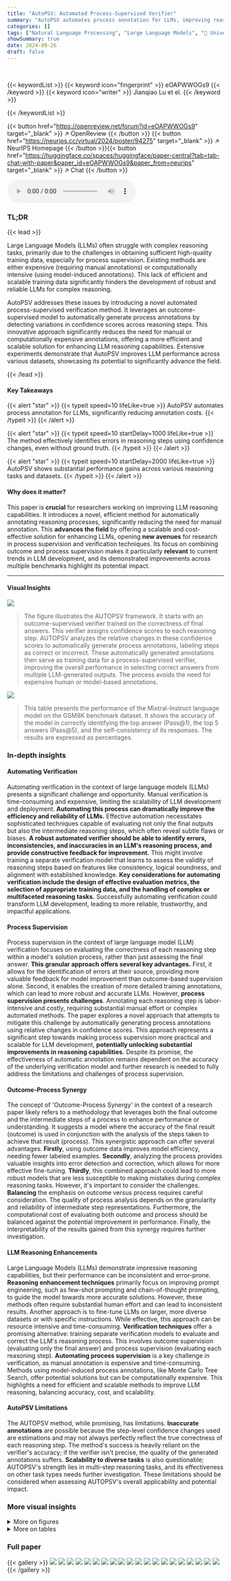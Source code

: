 ```yaml
---
title: "AutoPSV: Automated Process-Supervised Verifier"
summary: "AutoPSV automates process annotation for LLMs, improving reasoning by detecting confidence shifts in reasoning steps, thus efficiently enhancing model performance."
categories: []
tags: ["Natural Language Processing", "Large Language Models", "🏢 University of Hong Kong",]
showSummary: true
date: 2024-09-26
draft: false
---
```


<br>

{{< keywordList >}}
{{< keyword icon="fingerprint" >}} eOAPWWOGs9 {{< /keyword >}}
{{< keyword icon="writer" >}} Jianqiao Lu et el. {{< /keyword >}}
 
{{< /keywordList >}}

{{< button href="https://openreview.net/forum?id=eOAPWWOGs9" target="_blank" >}}
↗ OpenReview
{{< /button >}}
{{< button href="https://neurips.cc/virtual/2024/poster/94275" target="_blank" >}}
↗ NeurIPS Homepage
{{< /button >}}{{< button href="https://huggingface.co/spaces/huggingface/paper-central?tab=tab-chat-with-paper&paper_id=eOAPWWOGs9&paper_from=neurips" target="_blank" >}}
↗ Chat
{{< /button >}}



<audio controls>
    <source src="https://ai-paper-reviewer.com/eOAPWWOGs9/podcast.wav" type="audio/wav">
    Your browser does not support the audio element.
</audio>


### TL;DR


{{< lead >}}

Large Language Models (LLMs) often struggle with complex reasoning tasks, primarily due to the challenges in obtaining sufficient high-quality training data, especially for process supervision.  Existing methods are either expensive (requiring manual annotations) or computationally intensive (using model-induced annotations). This lack of efficient and scalable training data significantly hinders the development of robust and reliable LLMs for complex reasoning. 

AutoPSV addresses these issues by introducing a novel automated process-supervised verification method.  It leverages an outcome-supervised model to automatically generate process annotations by detecting variations in confidence scores across reasoning steps.  This innovative approach significantly reduces the need for manual or computationally expensive annotations, offering a more efficient and scalable solution for enhancing LLM reasoning capabilities. Extensive experiments demonstrate that AutoPSV improves LLM performance across various datasets, showcasing its potential to significantly advance the field.

{{< /lead >}}


#### Key Takeaways

{{< alert "star" >}}
{{< typeit speed=10 lifeLike=true >}} AutoPSV automates process annotation for LLMs, significantly reducing annotation costs. {{< /typeit >}}
{{< /alert >}}

{{< alert "star" >}}
{{< typeit speed=10 startDelay=1000 lifeLike=true >}} The method effectively identifies errors in reasoning steps using confidence changes, even without ground truth. {{< /typeit >}}
{{< /alert >}}

{{< alert "star" >}}
{{< typeit speed=10 startDelay=2000 lifeLike=true >}} AutoPSV shows substantial performance gains across various reasoning tasks and datasets. {{< /typeit >}}
{{< /alert >}}

#### Why does it matter?
This paper is **crucial** for researchers working on improving LLM reasoning capabilities. It introduces a novel, efficient method for automatically annotating reasoning processes, significantly reducing the need for manual annotation. This **advances the field** by offering a scalable and cost-effective solution for enhancing LLMs, opening **new avenues** for research in process supervision and verification techniques.  Its focus on combining outcome and process supervision makes it particularly **relevant** to current trends in LLM development, and its demonstrated improvements across multiple benchmarks highlight its potential impact. 

------
#### Visual Insights



![](https://ai-paper-reviewer.com/eOAPWWOGs9/figures_2_1.jpg)

> The figure illustrates the AUTOPSV framework.  It starts with an outcome-supervised verifier trained on the correctness of final answers. This verifier assigns confidence scores to each reasoning step.  AUTOPSV analyzes the relative changes in these confidence scores to automatically generate process annotations, labeling steps as correct or incorrect.  These automatically generated annotations then serve as training data for a process-supervised verifier, improving the overall performance in selecting correct answers from multiple LLM-generated outputs. The process avoids the need for expensive human or model-based annotations.





![](https://ai-paper-reviewer.com/eOAPWWOGs9/tables_3_1.jpg)

> This table presents the performance of the Mixtral-Instruct language model on the GSM8K benchmark dataset.  It shows the accuracy of the model in correctly identifying the top answer (Pass@1), the top 5 answers (Pass@5), and the self-consistency of its responses.  The results are expressed as percentages.





### In-depth insights


#### Automating Verification
Automating verification in the context of large language models (LLMs) presents a significant challenge and opportunity.  Manual verification is time-consuming and expensive, limiting the scalability of LLM development and deployment.  **Automating this process can dramatically improve the efficiency and reliability of LLMs.**  Effective automation necessitates sophisticated techniques capable of evaluating not only the final outputs but also the intermediate reasoning steps, which often reveal subtle flaws or biases.  **A robust automated verifier should be able to identify errors, inconsistencies, and inaccuracies in an LLM's reasoning process, and provide constructive feedback for improvement.**  This might involve training a separate verification model that learns to assess the validity of reasoning steps based on features like consistency, logical soundness, and alignment with established knowledge.  **Key considerations for automating verification include the design of effective evaluation metrics, the selection of appropriate training data, and the handling of complex or multifaceted reasoning tasks.** Successfully automating verification could transform LLM development, leading to more reliable, trustworthy, and impactful applications.

#### Process Supervision
Process supervision in the context of large language model (LLM) verification focuses on evaluating the correctness of each reasoning step within a model's solution process, rather than just assessing the final answer.  **This granular approach offers several key advantages.** First, it allows for the identification of errors at their source, providing more valuable feedback for model improvement than outcome-based supervision alone. Second, it enables the creation of more detailed training annotations, which can lead to more robust and accurate LLMs.  However, **process supervision presents challenges**.  Annotating each reasoning step is labor-intensive and costly, requiring substantial manual effort or complex automated methods.  The paper explores a novel approach that attempts to mitigate this challenge by automatically generating process annotations using relative changes in confidence scores.  This approach represents a significant step towards making process supervision more practical and scalable for LLM development, **potentially unlocking substantial improvements in reasoning capabilities.**  Despite its promise, the effectiveness of automatic annotation remains dependent on the accuracy of the underlying verification model and further research is needed to fully address the limitations and challenges of process supervision.

#### Outcome-Process Synergy
The concept of 'Outcome-Process Synergy' in the context of a research paper likely refers to a methodology that leverages both the final outcome and the intermediate steps of a process to enhance performance or understanding.  It suggests a model where the accuracy of the final result (outcome) is used in conjunction with the analysis of the steps taken to achieve that result (process). This synergistic approach can offer several advantages.  **Firstly**, using outcome data improves model efficiency, needing fewer labeled examples. **Secondly**, analyzing the process provides valuable insights into error detection and correction, which allows for more effective fine-tuning. **Thirdly**, this combined approach could lead to more robust models that are less susceptible to making mistakes during complex reasoning tasks.  However, it's important to consider the challenges.  **Balancing** the emphasis on outcome versus process requires careful consideration.  The quality of process analysis depends on the granularity and reliability of intermediate step representations.  Furthermore, the computational cost of evaluating both outcome and process should be balanced against the potential improvement in performance. Finally, the interpretability of the results gained from this synergy requires further investigation.

#### LLM Reasoning Enhancements
Large Language Models (LLMs) demonstrate impressive reasoning capabilities, but their performance can be inconsistent and error-prone.  **Reasoning enhancement techniques** primarily focus on improving prompt engineering, such as few-shot prompting and chain-of-thought prompting, to guide the model towards more accurate solutions.  However, these methods often require substantial human effort and can lead to inconsistent results. Another approach is to fine-tune LLMs on larger, more diverse datasets or with specific instructions. While effective, this approach can be resource intensive and time-consuming. **Verification techniques** offer a promising alternative: training separate verification models to evaluate and correct the LLM's reasoning process. This involves outcome supervision (evaluating only the final answer) and process supervision (evaluating each reasoning step).  **Automating process supervision** is a key challenge in verification, as manual annotation is expensive and time-consuming.  Methods using model-induced process annotations, like Monte Carlo Tree Search, offer potential solutions but can be computationally expensive.  This highlights a need for efficient and scalable methods to improve LLM reasoning, balancing accuracy, cost, and scalability.

#### AutoPSV Limitations
The AUTOPSV method, while promising, has limitations.  **Inaccurate annotations** are possible because the step-level confidence changes used are estimations and may not always perfectly reflect the true correctness of each reasoning step.  The method's success is heavily reliant on the verifier's accuracy; if the verifier isn't precise, the quality of the generated annotations suffers.  **Scalability to diverse tasks** is also questionable; AUTOPSV's strength lies in multi-step reasoning tasks, and its effectiveness on other task types needs further investigation.  These limitations should be considered when assessing AUTOPSV's overall applicability and potential impact.


### More visual insights

<details>
<summary>More on figures
</summary>


![](https://ai-paper-reviewer.com/eOAPWWOGs9/figures_17_1.jpg)

> The figure illustrates the AUTOPSV framework.  It starts with an outcome-supervised verifier trained on the correctness of final answers. This verifier assigns confidence scores to each reasoning step.  AUTOPSV then analyzes the relative changes in these confidence scores to automatically generate process annotations, labeling steps as correct or incorrect.  These automatically generated annotations are then used to train a process-supervised verifier, improving the LLM's reasoning capability. The process avoids the need for expensive manual or model-induced annotations.


![](https://ai-paper-reviewer.com/eOAPWWOGs9/figures_19_1.jpg)

> This figure illustrates the AUTOPSV framework.  It starts with an outcome-supervised verifier trained on the correctness of final answers. This verifier assigns confidence scores to each reasoning step.  AUTOPSV then analyzes the relative changes in these confidence scores across steps to automatically generate process annotations.  These annotations highlight potential errors even without ground truth, serving as process supervision data for training an enhanced verifier.  This avoids the need for manual annotations or computationally expensive model-induced methods.


</details>




<details>
<summary>More on tables
</summary>


![](https://ai-paper-reviewer.com/eOAPWWOGs9/tables_3_2.jpg)
> This table compares the performance of different LLMs (Mistral-Instruct, Llama2-chat, and Qwen) as response selectors, each using various prompt strategies (Pairwise Classification, Classification + CoT, Scoring, Scoring + CoT) to choose the correct answer from multiple candidate responses generated by Mixtral-Instruct. The accuracy of each method is presented for different model sizes, showing the effectiveness of each approach.

![](https://ai-paper-reviewer.com/eOAPWWOGs9/tables_4_1.jpg)
> This table presents the performance of two different Outcome-Supervised Verifier (OSV) models (OSV (Mistral) and OSV (Phi)) across various Large Language Models (LLMs) used as response generators.  The performance is measured by three metrics: Pass@1, Pass@5, and Self-Consistency (SC). Pass@k represents the percentage of times the correct response is among the top k responses. Self-Consistency evaluates the consistency of the model's predictions across multiple runs. The results showcase the effectiveness and scalability of the OSV models in selecting the correct answer from multiple LLM outputs, particularly when using larger and more powerful response generators.  The OSV models consistently outperform the Self-Consistency baseline, highlighting their potential to improve response selection in various reasoning tasks.

![](https://ai-paper-reviewer.com/eOAPWWOGs9/tables_5_1.jpg)
> This table presents a consolidated view of the model sizes (OSV (Mistral) and OSV (Phi)) along with the precision metrics of their outcome supervision training data.  It highlights the training data quality (accuracy) and quantity (number of samples per question) used for training each outcome-supervised verifier model. The difference in training data quality is attributed to the capabilities of their respective base models.

![](https://ai-paper-reviewer.com/eOAPWWOGs9/tables_6_1.jpg)
> This table presents the performance of the math calculation error detection method across different threshold values.  The metrics used to evaluate the performance are Precision (Prec.), Recall, and F1-Score.  Precision measures the proportion of correctly identified calculation errors, Recall measures the proportion of actual calculation errors identified, and F1-Score is the harmonic mean of Precision and Recall providing a balanced measure of performance. The table shows how these metrics change as the threshold value (θ) varies, which is a parameter of the method.

![](https://ai-paper-reviewer.com/eOAPWWOGs9/tables_7_1.jpg)
> This table presents the performance of three different response selection methods (Self-Consistency, Outcome-Supervised Verifier (OSV), and Process-Supervised enhanced verifier (OSV+PSV)) on two mathematical reasoning benchmarks: GSM8K and MATH.  The results are reported as Pass@5, which represents the probability of selecting the correct answer among the top 5 candidates generated by an LLM.  The table shows the performance of each method for three different LLMs: Mistral-Instruct, Mixtral-Instruct, and Qwen, highlighting the effectiveness of the process-supervised approach (OSV+PSV).

![](https://ai-paper-reviewer.com/eOAPWWOGs9/tables_7_2.jpg)
> This table presents the results of the three different methods (Self-Consistency, Outcome-supervised verifier, and Process-supervised enhanced verifier) on three commonsense reasoning benchmarks: HellaSwag, Winogrande, and ANLI.  The results are shown for three different response generators: Mistral-Instruct, Mixtral-Instruct, and Qwen-72b. Pass@5, representing the top 5 accuracy, is reported for each method and generator combination on each benchmark.

![](https://ai-paper-reviewer.com/eOAPWWOGs9/tables_8_1.jpg)
> This table compares the performance of two process labeling methods (MCTS and AUTOPSV) on two datasets (GSM8K and MATH) across three different large language models (Mistral-Instruct, Mixtral-Instruct, and Qwen-72B).  The Pass@5 metric represents the accuracy of selecting the correct response from five candidates. Self-Consistency serves as a baseline, while Process (MCTS) represents a commonly used method for generating process-level annotations. The table highlights the effectiveness of AUTOPSV in improving the response selection performance of LLMs by providing more efficient process annotations compared to MCTS.

![](https://ai-paper-reviewer.com/eOAPWWOGs9/tables_8_2.jpg)
> This table compares the computational costs of two process annotation methods: MCTS and AUTOPSV. It shows the average and total number of steps and tokens processed for each method on the GSM8K and MATH datasets. The results highlight the significantly lower computational cost of AUTOPSV compared to MCTS.

![](https://ai-paper-reviewer.com/eOAPWWOGs9/tables_8_3.jpg)
> This table compares the performance of different methods for process labeling in unlabeled settings.  It shows the Pass@5 scores achieved by different LLMs (Mistral-Instruct, Mixtral-Instruct, and Qwen) using three methods: Self-Consistency (baseline), OSV trained only on GSM8K data, MCTS on GSM8K data, OSV+PSV on GSM8K, and OSV+PSV trained on both GSM8K and WizardLM unlabeled data. The results demonstrate the effectiveness of AutoPSV in leveraging unlabeled data to improve performance.

![](https://ai-paper-reviewer.com/eOAPWWOGs9/tables_9_1.jpg)
> This table shows the performance comparison of different models on the GSM8K test set. The models compared are Self-Consistency (SC), Outcome-Supervised Verifier (OSV), and Process-Supervised Verifier (PSV).  The results are presented for three different response generators: Mistral-Instruct, Mixtral-Instruct, and Qwen-72b.  The metrics used to evaluate performance are Pass@1 and Pass@5, representing the percentage of times the correct answer is ranked first and within the top five, respectively. The table highlights the impact of incorporating process-level supervision (PSV) on model performance compared to outcome-level supervision (OSV) and the baseline Self-Consistency method.

![](https://ai-paper-reviewer.com/eOAPWWOGs9/tables_16_1.jpg)
> This table presents the results of the experiments conducted on mathematical reasoning benchmarks (GSM8K and MATH). It compares the performance of three different approaches: Self-Consistency (Self-Cons.), Outcome-supervised verifier (OSV), and Process-supervised enhanced verifier (OSV + PSV). The performance metric used is Pass@5, representing the top 5 accuracy in selecting the correct answer. The table is broken down by response generator (Mistral-Instruct, Mixtral-Instruct, and Qwen) and benchmark dataset. This allows for a detailed comparison of the different methods across different scales of LLMs and problem types.

![](https://ai-paper-reviewer.com/eOAPWWOGs9/tables_18_1.jpg)
> This table presents the performance of two Outcome-Supervised Verifier (OSV) models, OSV (Mistral) and OSV (Phi), across various Large Language Models (LLMs) used as response generators.  The performance is measured by Pass@1, Pass@5, and Self-Consistency (SC) on the GSM8K dataset.  It demonstrates the effectiveness and scalability of OSV in response selection.

![](https://ai-paper-reviewer.com/eOAPWWOGs9/tables_18_2.jpg)
> This table presents the performance of the LlaMA model on the GSM8K training dataset.  The evaluation is done using a few-shot chain-of-thought (cot) prompting strategy. Three key performance metrics are reported: Pass@5 (the percentage of times the correct answer is among the top 5 generated answers), Self-Consistency (a measure of the model's internal consistency in generating answers), and Math Calculation Error Detection (the percentage of times the model correctly identifies mathematical calculation errors). The table shows that the LlaMA model exhibits moderate performance across all three metrics, with room for improvement in its ability to generate correct answers and detect calculation errors. This data is used to establish a baseline for comparing the performance of the AUTOPSV method.

![](https://ai-paper-reviewer.com/eOAPWWOGs9/tables_18_3.jpg)
> This table presents the performance of two outcome-supervised verifier (OSV) models, OSV (Mistral) and OSV (Phi), across different large language models (LLMs) used as response generators.  It evaluates the performance of each OSV model's ability to select the correct answer from multiple LLM-generated responses using three metrics: Pass@1 (accuracy of selecting the correct response as the top choice), Pass@5 (accuracy of selecting the correct response within the top five choices), and Self-Consistency (a baseline metric representing the consistency of the LLM itself). The results show the effectiveness and scalability of OSV models in response selection across LLMs of varying sizes.

![](https://ai-paper-reviewer.com/eOAPWWOGs9/tables_19_1.jpg)
> This table lists the hyperparameters used during the supervised fine-tuning (SFT) process to train the outcome-supervised verifier model.  The hyperparameters shown include global batch size, learning rate (LR), number of epochs (Epo), maximum sequence length (Max Length), weight decay, and warmup ratio.

![](https://ai-paper-reviewer.com/eOAPWWOGs9/tables_20_1.jpg)
> This table presents the comparison of two different aggregation functions (Product and Minimum) for step-level scores, evaluated on the GSM8K dataset using three different response generators: Mistral-Instruct, Mixtral-Instruct, and Qwen.  The results show that the choice of aggregation function has a minor impact on the overall performance.

</details>




### Full paper

{{< gallery >}}
<img src="https://ai-paper-reviewer.com/eOAPWWOGs9/1.png" class="grid-w50 md:grid-w33 xl:grid-w25" />
<img src="https://ai-paper-reviewer.com/eOAPWWOGs9/2.png" class="grid-w50 md:grid-w33 xl:grid-w25" />
<img src="https://ai-paper-reviewer.com/eOAPWWOGs9/3.png" class="grid-w50 md:grid-w33 xl:grid-w25" />
<img src="https://ai-paper-reviewer.com/eOAPWWOGs9/4.png" class="grid-w50 md:grid-w33 xl:grid-w25" />
<img src="https://ai-paper-reviewer.com/eOAPWWOGs9/5.png" class="grid-w50 md:grid-w33 xl:grid-w25" />
<img src="https://ai-paper-reviewer.com/eOAPWWOGs9/6.png" class="grid-w50 md:grid-w33 xl:grid-w25" />
<img src="https://ai-paper-reviewer.com/eOAPWWOGs9/7.png" class="grid-w50 md:grid-w33 xl:grid-w25" />
<img src="https://ai-paper-reviewer.com/eOAPWWOGs9/8.png" class="grid-w50 md:grid-w33 xl:grid-w25" />
<img src="https://ai-paper-reviewer.com/eOAPWWOGs9/9.png" class="grid-w50 md:grid-w33 xl:grid-w25" />
<img src="https://ai-paper-reviewer.com/eOAPWWOGs9/10.png" class="grid-w50 md:grid-w33 xl:grid-w25" />
<img src="https://ai-paper-reviewer.com/eOAPWWOGs9/11.png" class="grid-w50 md:grid-w33 xl:grid-w25" />
<img src="https://ai-paper-reviewer.com/eOAPWWOGs9/12.png" class="grid-w50 md:grid-w33 xl:grid-w25" />
<img src="https://ai-paper-reviewer.com/eOAPWWOGs9/13.png" class="grid-w50 md:grid-w33 xl:grid-w25" />
<img src="https://ai-paper-reviewer.com/eOAPWWOGs9/14.png" class="grid-w50 md:grid-w33 xl:grid-w25" />
<img src="https://ai-paper-reviewer.com/eOAPWWOGs9/15.png" class="grid-w50 md:grid-w33 xl:grid-w25" />
<img src="https://ai-paper-reviewer.com/eOAPWWOGs9/16.png" class="grid-w50 md:grid-w33 xl:grid-w25" />
<img src="https://ai-paper-reviewer.com/eOAPWWOGs9/17.png" class="grid-w50 md:grid-w33 xl:grid-w25" />
<img src="https://ai-paper-reviewer.com/eOAPWWOGs9/18.png" class="grid-w50 md:grid-w33 xl:grid-w25" />
<img src="https://ai-paper-reviewer.com/eOAPWWOGs9/19.png" class="grid-w50 md:grid-w33 xl:grid-w25" />
<img src="https://ai-paper-reviewer.com/eOAPWWOGs9/20.png" class="grid-w50 md:grid-w33 xl:grid-w25" />
{{< /gallery >}}